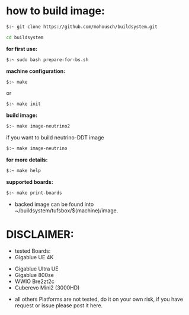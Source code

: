 # how to build image: #

```bash
$:~ git clone https://github.com/mohousch/buildsystem.git
```

```bash
cd buildsystem
```

**for first use:**
```bash
$:~ sudo bash prepare-for-bs.sh
```

**machine configuration:**
```bash
$:~ make
```

or

```bash
$:~ make init
```

**build image:**
```bash
$:~ make image-neutrino2
```

if you want to build neutrino-DDT image

```bash
$:~ make image-neutrino
```

**for more details:**
```bash
$:~ make help
```

**supported boards:**
```bash
$:~ make print-boards
```

* backed image can be found into ~/buildsystem/tufsbox/$(machine)/image.

# DISCLAIMER:
* tested Boards:
* Gigablue UE 4K
- Gigablue Ultra UE
- Gigablue 800se
- WWIO Bre2zt2c
- Cuberevo Mini2 (3000HD)

* all others Platforms are not tested, do it on your own risk, if you have request or issue please post it here.



